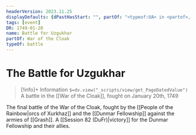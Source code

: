 ```yaml
---
headerVersion: 2023.11.25
displayDefaults: {dPastHasStart: "", partOf: "<typeof:UA> in <partof>, fought on <endDate>"}
tags: [event]
DR: 1749-01-20
name: Battle for Uzgukhar
partOf: War of the Cloak
typeOf: battle
---
```

# The Battle for Uzgukhar
>[!info]+ Information
> `$=dv.view("_scripts/view/get_PageDatedValue")`
> A battle in the [[War of the Cloak]], fought on January 20th, 1749

The final battle of the War of the Cloak, fought by the [[People of the Rainbow|orcs of Xurkhaz]] and the [[Dunmar Fellowship]] against the armies of [[Grash]]. A [[Session 82 (DuFr)|victory]] for the Dunmar Fellowship and their allies. 